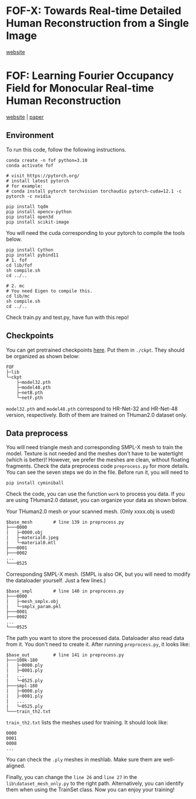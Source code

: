 # FOF-X: Towards Real-time Detailed Human Reconstruction from a Single Image
[website](https://cic.tju.edu.cn/faculty/likun/projects/FOFX/index.html)

# FOF: Learning Fourier Occupancy Field for Monocular Real-time Human Reconstruction
[website](https://cic.tju.edu.cn/faculty/likun/projects/FOF/index.html) | [paper](https://cic.tju.edu.cn/faculty/likun/projects/FOF/imgs/FOF_paper.pdf)

## Environment
To run this code, follow the following instructions.
```
conda create -n fof python=3.10
conda activate fof

# visit https://pytorch.org/
# install latest pytorch
# for example:
# conda install pytorch torchvision torchaudio pytorch-cuda=12.1 -c pytorch -c nvidia

pip install tqdm
pip install opencv-python
pip install open3d
pip install scikit-image
```


You will need the cuda corresponding to your pytorch to compile the tools below. 
```
pip install Cython
pip install pybind11
# 1. fof
cd lib/fof
sh compile.sh
cd ../..

# 2. mc
# You need Eigen to compile this.
cd lib/mc
sh compile.sh
cd ../..
```
Check train.py and test.py, have fun with this repo!
## Checkpoints
You can get pretrained checkpoints [here](https://drive.google.com/drive/folders/1ocS0YND9vtdFN8Z99BoUdPu-ktSUwt5x?usp=sharing).
Put them in ```./ckpt```.  They should be organized as shown below:
```
FOF
├─lib
└─ckpt
    ├─model32.pth
    ├─model48.pth
    ├─netB.pth
    └─netF.pth
```
```model32.pth``` and ```model48.pth``` correspond to HR-Net-32 and HR-Net-48 version, respectively. Both of them are trained on THuman2.0 dataset only.

## Data preprocess
You will need triangle mesh and corresponding SMPL-X mesh to train the model. Texture is not needed and the meshes don't have to be watertight (which is better)! However, we prefer the meshes are clean, without floating fragments. Check the data preprocess code ```preprocess.py``` for more details. You can see the seven steps we do in the file. Before run it, you will need to
```
pip install cyminiball
```
Check the code, you can use the function ```work``` to process you data. If you are using THuman2.0 dataset, you can organize your data as shown below.

Your THuman2.0 mesh or your scanned mesh. (Only xxxx.obj is used)
```
$base_mesh        # line 139 in preprocess.py
├───0000
|   ├─0000.obj
|   ├─material0.jpeg
|   └─material0.mtl
├───0001
├───0002
...
└───0525
```

Corresponding SMPL-X mesh. (SMPL is also OK, but you will need to modify the dataloader yourself. Just a few lines.)
```
$base_smpl        # line 140 in preprocess.py
├───0000
|   ├─mesh_smplx.obj
|   └─smplx_param.pkl
├───0001
├───0002
...
└───0525
```

The path you want to store the processed data. Dataloader also read data from it. You don't need to create it. After running ```preprocess.py```, it looks like: 
```
$base_out         # line 141 in preprocess.py
├───100k-180
|   ├─0000.ply
|   ├─0001.ply
|   ...
|   └─0525.ply
├───smpl-180
|   ├─0000.ply
|   ├─0001.ply
|   ...
|   └─0525.ply
└───train_th2.txt
```
```train_th2.txt``` lists the meshes used for training. It should look like:
```
0000
0001
0008
...
```
You can check the ```.ply``` meshes in meshlab. Make sure them are well-aligned.

Finally, you can change the ```line 26``` and ```line 27``` in the ```lib\dataset_mesh_only.py``` to the right path. Alternatively, you can identify them when using the TrainSet class. Now you can enjoy your training!
